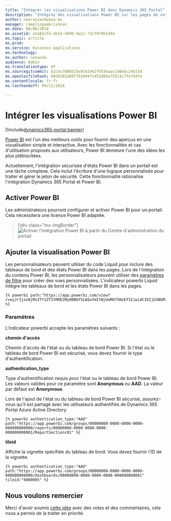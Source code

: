 ```yaml
---
title: "Intégrer les visualisations Power BI dans Dynamics 365 Portal"
description: "Intégrez des visualisations Power BI sur les pages de votre portail."
author: neerajnandwana-ms
manager: ramalingamkrishnan
ms.date: 09/06/2018
ms.assetid: e2a02c53-de53-4890-9a21-73cf97965494
ms.topic: article
ms.prod: 
ms.service: business-applications
ms.technology: 
ms.author: nenandw
audience: Admin
ms.translationtype: HT
ms.sourcegitcommit: b2cbc7080525e92e2e62f653eaaccb0e6c24b33d
ms.openlocfilehash: 68dd102a69ff83d447c451084a755c4c7fe7447e
ms.contentlocale: fr-fr
ms.lasthandoff: 09/11/2018

---
```

# <a name="embed-power-bi-visualizations"></a>Intégrer les visualisations Power BI

[!include[dynamics365-portal banner](../../includes/dynamics365-portal.md)]

[Power BI](https://powerbi.microsoft.com) est l'un des meilleurs outils pour fournir des aperçus en une visualisation simple et interactive. Avec les fonctionnalités et cas d'utilisation proposés aux utilisateurs, Power BI demeure l'une des idées les plus plébiscitées.

Actuellement, l'intégration sécurisée d'états Power BI dans un portail est une tâche complexe. Cela inclut l'écriture d'une logique personnalisée pour traiter et gérer le jeton de sécurité. Cette fonctionnalité rationalise l'intégration Dynamics 365 Portal et Power BI. 

## <a name="enable-power-bi"></a>Activer Power BI

Les administrateurs pourront configurer et activer Power BI pour un portail. Cela nécessitera une licence Power BI adaptée.

>[!div class="mx-imgBorder"]
>![Activer l'intégration Power BI à partir du Centre d'administration du portail](media/PBI_Admin_Center_EnablePBI.png "Activer l'intégration Power BI à partir du Centre d'administration du portail")

## <a name="add-power-bi-visualization"></a>Ajouter la visualisation Power BI

Les personnalisateurs peuvent utiliser du code Liquid pour inclure des tableaux de bord et des états Power BI dans les pages. Lors de l'intégration du contenu Power BI, les personnalisateurs peuvent utiliser des [paramètres de filtre](https://docs.microsoft.com/power-bi/service-url-filters) pour créer des vues personnalisées. L'indicateur powerbi Liquid intègre les tableaux de bord et les états Power BI dans les pages.

```
{% powerbi path:"https://app.powerbi.com/view?r=eyJrIjoiNjMzZTY1ZTItMDE2My00NGY5LWIwYmItNjUwMGY5NzEY3IiwidCI6IjU3NGMzZTU2LTQ5MjQtNDAwNC1hZDFhLWQ4NDI3ZTdkYjI0MSiOjZ9" %}
```

### <a name="parameters"></a>Paramètres

L'indicateur powerbi accepte les paramètres suivants :

**chemin d'accès**

Chemin d'accès de l'état ou du tableau de bord Power BI. Si l'état ou le tableau de bord Power BI est sécurisé, vous devez fournir le type d'authentification.

**authentication_type**

Type d'authentification requis pour l'état ou le tableau de bord Power BI. Les valeurs valides pour ce paramètre sont **Anonymous** ou **AAD**. La valeur par défaut est **Anonymous**.

Lors de l'ajout de l'état ou du tableau de bord Power BI sécurisé, assurez-vous qu'il est partagé avec les utilisateurs authentifiés de Dynamics 365 Portal Azure Active Directory. 

```
{% powerbi authentication_type:"AAD" path:"https://app.powerbi.com/groups/00000000-0000-0000-0000-000000000000/reports/00000000-0000-0000-0000-000000000001/ReportSectionc01" %}
```

**tileid**

Affiche la vignette spécifiée du tableau de bord. Vous devez fournir l'ID de la vignette.

```
{% powerbi authentication_type:"AAD" path:"https://app.powerbi.com/groups/00000000-0000-0000-0000-000000000000/dashboards/00000000-0000-0000-0000-000000000001" tileid:"0000005" %}
```




<!--
### Who uses this feature
This feature is intended for end users and customizers. A customizer must configure Power BI in a portal to use this feature.
### License required
For Power BI configuration and content authoring, customers or administrators will need an appropriate Power BI license.
### Setup required
This feature must be configured and enabled in a portal by an administrator. 
## Status
### Development status
Generally available
#### Target timeframe
October 2018
### Availability
Cloud
### Regional availability
This feature will be available globally. 
-->

## <a name="wed-like-to-thank"></a>Nous voulons remercier

Merci d'avoir soumis [cette idée](https://experience.dynamics.com/ideas/idea/?ideaid=76fe3c62-62ea-e611-80c1-00155d460d59) avec des votes et des commentaires, cela nous a permis de la traiter en priorité.

